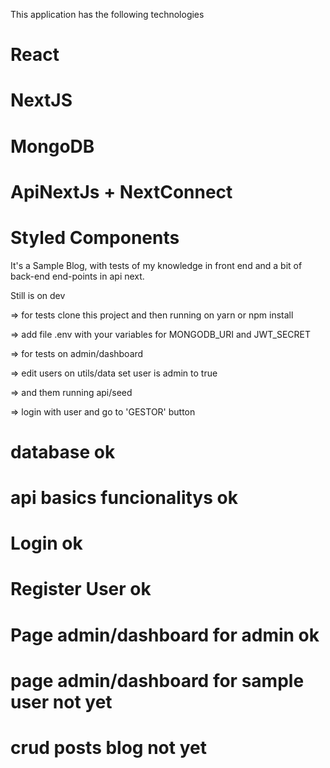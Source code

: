 This application has the following technologies

# React 
# NextJS 
# MongoDB 
# ApiNextJs + NextConnect
# Styled Components


It's a Sample Blog, with tests of my knowledge in front end and a bit of back-end end-points in api next.

Still is on dev

=> for tests clone this project and then running on yarn or npm install

=> add file .env with your variables for MONGODB_URI and JWT_SECRET

=> for tests on admin/dashboard

=> edit users on utils/data set user is admin to true

=> and them running api/seed

=> login with user and go to 'GESTOR' button


# database ok
# api basics funcionalitys ok
# Login ok
# Register User ok
# Page admin/dashboard for admin ok
# page admin/dashboard for sample user not yet
# crud posts blog not yet


